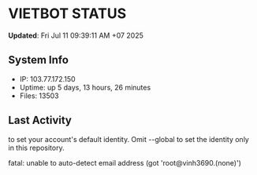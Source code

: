 # VIETBOT STATUS
**Updated**: Fri Jul 11 09:39:11 AM +07 2025

## System Info
- IP: 103.77.172.150
- Uptime: up 5 days, 13 hours, 26 minutes
- Files: 13503

## Last Activity

to set your account's default identity.
Omit --global to set the identity only in this repository.

fatal: unable to auto-detect email address (got 'root@vinh3690.(none)')
